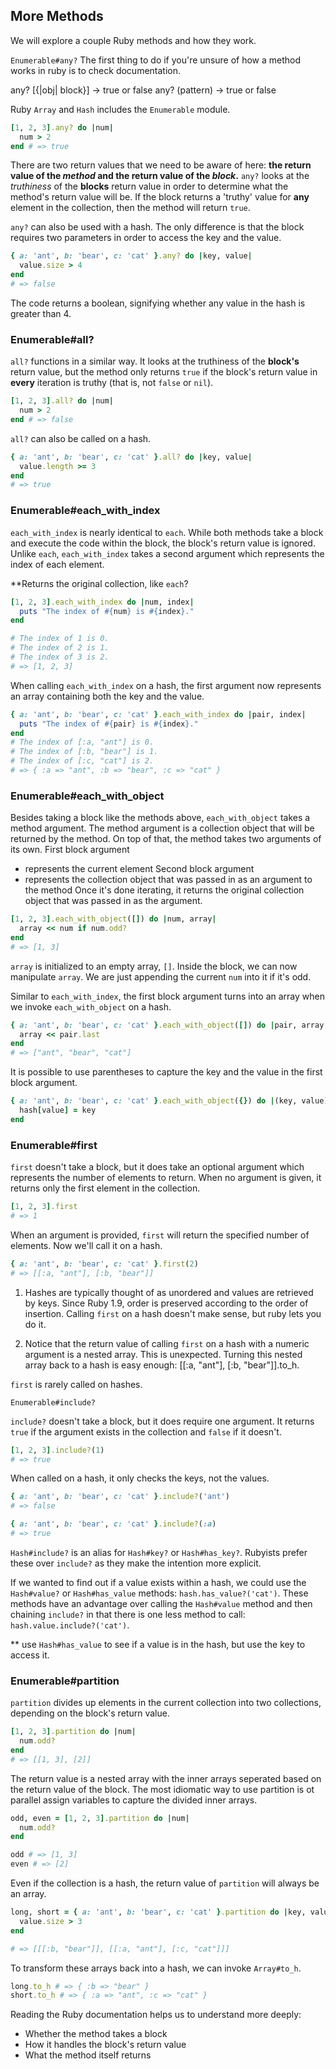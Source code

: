 ## More Methods

We will explore a couple Ruby methods and how they work. 

`Enumerable#any?`
The first thing to do if you're unsure of how a method works in ruby is to check documentation. 

any? [{|obj| block}] -> true or false
any? (pattern) -> true or false

Ruby `Array` and `Hash` includes the `Enumerable` module. 

```ruby
[1, 2, 3].any? do |num|
  num > 2
end # => true
```

There are two return values that we need to be aware of here: **the return value of the *method* and the return value of the *block*.**
`any?` looks at the *truthiness* of the **blocks** return value in order to determine what the method's return value will be. If the block returns a 'truthy' value for **any** element in the collection, then the method will return `true`.

`any?` can also be used with a hash. The only difference is that the block requires two parameters in order to access the key and the value.

```ruby
{ a: 'ant', b: 'bear', c: 'cat' }.any? do |key, value|
  value.size > 4
end
# => false
```

The code returns a boolean, signifying whether any value in the hash is greater than 4. 

### Enumerable#all?

`all?` functions in a similar way. It looks at the truthiness of the **block's** return value, but the method only returns `true` if the block's return value in **every** iteration is truthy (that is, not `false` or `nil`).

```ruby
[1, 2, 3].all? do |num|
  num > 2
end # => false
```

`all?` can also be called on a hash. 

```ruby
{ a: 'ant', b: 'bear', c: 'cat' }.all? do |key, value|
  value.length >= 3
end
# => true
```

### Enumerable#each_with_index

`each_with_index` is nearly identical to `each`. While both methods take a block and execute the code within the block, the block's return value is ignored. Unlike `each`, `each_with_index` takes a second argument which represents the index of each element. 

**Returns the original collection, like `each`?

```ruby
[1, 2, 3].each_with_index do |num, index|
  puts "The index of #{num} is #{index}."
end

# The index of 1 is 0.
# The index of 2 is 1.
# The index of 3 is 2.
# => [1, 2, 3]
```

When calling `each_with_index` on a hash, the first argument now represents an array containing both the key and the value.

```ruby
{ a: 'ant', b: 'bear', c: 'cat' }.each_with_index do |pair, index|
  puts "The index of #{pair} is #{index}."
end
# The index of [:a, "ant"] is 0.
# The index of [:b, "bear"] is 1.
# The index of [:c, "cat"] is 2.
# => { :a => "ant", :b => "bear", :c => "cat" }
```
### Enumerable#each_with_object

Besides taking a block like the methods above, `each_with_object` takes a method argument. The method argument is a collection object that will be returned by the method. On top of that, the method takes two arguments of its own.
First block argument
 - represents the current element
Second block argument
- represents the collection object that was passed in as an argument to the method 
Once it's done iterating, it returns the original collection object that was passed in as the argument. 

```ruby
[1, 2, 3].each_with_object([]) do |num, array|
  array << num if num.odd?
end
# => [1, 3]
```

`array` is initialized to an empty array, `[]`. Inside the block, we can now manipulate `array`. We are just appending the current `num` into it if it's odd.

Similar to `each_with_index`, the first block argument turns into an array when we invoke `each_with_object` on a hash. 

```ruby 
{ a: 'ant', b: 'bear', c: 'cat' }.each_with_object([]) do |pair, array|
  array << pair.last
end
# => ["ant", "bear", "cat"]
```

It is possible to use parentheses to capture the key and the value in the first block argument. 

```ruby
{ a: 'ant', b: 'bear', c: 'cat' }.each_with_object({}) do |(key, value), hash|
  hash[value] = key
end
```

### Enumerable#first

`first` doesn't take a block, but it does take an optional argument which represents the number of elements to return. When no argument is given, it returns only the first element in the collection.

```ruby
[1, 2, 3].first
# => 1
```

When an argument is provided, `first` will return the specified number of elements. Now we'll call it on a hash. 

```ruby
{ a: 'ant', b: 'bear', c: 'cat' }.first(2)
# => [[:a, "ant"], [:b, "bear"]]
```

1. Hashes are typically thought of as unordered  and values are retrieved by keys. Since Ruby 1.9, order is preserved according to the order of insertion. Calling `first` on a hash doesn't make sense, but ruby lets you do it.

2. Notice that the return value of calling `first` on a hash with a numeric argument is a nested array. This is unexpected. Turning this nested array back to a hash is easy enough: [[:a, "ant"], [:b, "bear"]].to_h.

`first` is rarely called on hashes. 

`Enumerable#include?`

`include?` doesn't take a block, but it does require one argument. It returns `true` if the argument exists in the collection and `false` if it doesn't. 

```ruby
[1, 2, 3].include?(1)
# => true
```

When called on a hash, it only checks the keys, not the values. 

```ruby
{ a: 'ant', b: 'bear', c: 'cat' }.include?('ant')
# => false

{ a: 'ant', b: 'bear', c: 'cat' }.include?(:a)
# => true
```

`Hash#include?` is an alias for `Hash#key?` or `Hash#has_key?`. Rubyists prefer these over `include?` as they make the intention more explicit. 

If we wanted to find out if a value exists within a hash, we could use the `Hash#value?` or `Hash#has_value` methods: `hash.has_value?('cat')`. These methods have an advantage over calling the `Hash#value` method and then chaining `include?` in that there is one less method to call: `hash.value.include?('cat')`. 

** use `Hash#has_value` to see if a value is in the hash, but use the key to access it. 

### Enumerable#partition

`partition` divides up elements in the current collection into two collections, depending on the block's return value. 

```ruby
[1, 2, 3].partition do |num|
  num.odd?
end
# => [[1, 3], [2]]
```

The return value is a nested array with the inner arrays seperated based on the return value of the block. The most idiomatic way to use partition is ot parallel assign variables to capture the divided inner arrays. 

```ruby
odd, even = [1, 2, 3].partition do |num|
  num.odd?
end

odd # => [1, 3]
even # => [2]
```

Even if the collection is a hash, the return value of `partition` will always be an array. 

```ruby
long, short = { a: 'ant', b: 'bear', c: 'cat' }.partition do |key, value|
  value.size > 3
end

# => [[[:b, "bear"]], [[:a, "ant"], [:c, "cat"]]]
```

To transform these arrays back into a hash, we can invoke `Array#to_h`.

```ruby
long.to_h # => { :b => "bear" }
short.to_h # => { :a => "ant", :c => "cat" }
```

Reading the Ruby documentation helps us to understand more deeply: 

- Whether the method takes a block
- How it handles the block's return value
- What the method itself returns


